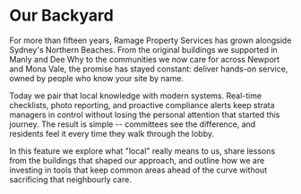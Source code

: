 # Our Backyard

For more than fifteen years, Ramage Property Services has grown alongside Sydney's Northern Beaches. From the original buildings we supported in Manly and Dee Why to the communities we now care for across Newport and Mona Vale, the promise has stayed constant: deliver hands-on service, owned by people who know your site by name.

Today we pair that local knowledge with modern systems. Real-time checklists, photo reporting, and proactive compliance alerts keep strata managers in control without losing the personal attention that started this journey. The result is simple -- committees see the difference, and residents feel it every time they walk through the lobby.

In this feature we explore what "local" really means to us, share lessons from the buildings that shaped our approach, and outline how we are investing in tools that keep common areas ahead of the curve without sacrificing that neighbourly care.
